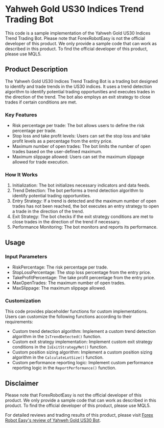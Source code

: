 # Yahweh Gold US30 Indices Trend Trading Bot

This code is a sample implementation of the Yahweh Gold US30 Indices Trend Trading Bot. Please note that ForexRobotEasy is not the official developer of this product. We only provide a sample code that can work as described in this product. To find the official developer of this product, please use MQL5.

## Product Description
The Yahweh Gold US30 Indices Trend Trading Bot is a trading bot designed to identify and trade trends in the US30 indices. It uses a trend detection algorithm to identify potential trading opportunities and executes trades in the direction of the trend. The bot also employs an exit strategy to close trades if certain conditions are met.

### Key Features
- Risk percentage per trade: The bot allows users to define the risk percentage per trade.
- Stop loss and take profit levels: Users can set the stop loss and take profit levels as a percentage from the entry price.
- Maximum number of open trades: The bot limits the number of open trades based on the user-defined maximum.
- Maximum slippage allowed: Users can set the maximum slippage allowed for trade execution.

### How It Works
1. Initialization: The bot initializes necessary indicators and data feeds.
2. Trend Detection: The bot performs a trend detection algorithm to identify potential trading opportunities.
3. Entry Strategy: If a trend is detected and the maximum number of open trades has not been reached, the bot executes an entry strategy to open a trade in the direction of the trend.
4. Exit Strategy: The bot checks if the exit strategy conditions are met to close trades in the direction of the trend if necessary.
5. Performance Monitoring: The bot monitors and reports its performance.

## Usage

### Input Parameters
- RiskPercentage: The risk percentage per trade.
- StopLossPercentage: The stop loss percentage from the entry price.
- TakeProfitPercentage: The take profit percentage from the entry price.
- MaxOpenTrades: The maximum number of open trades.
- MaxSlippage: The maximum slippage allowed.

### Customization
This code provides placeholder functions for custom implementations. Users can customize the following functions according to their requirements:
- Custom trend detection algorithm: Implement a custom trend detection algorithm in the `IsTrendDetected()` function.
- Custom exit strategy implementation: Implement custom exit strategy conditions in the `IsExitStrategyMet()` function.
- Custom position sizing algorithm: Implement a custom position sizing algorithm in the `CalculateLotSize()` function.
- Custom performance reporting logic: Implement custom performance reporting logic in the `ReportPerformance()` function.

## Disclaimer
Please note that ForexRobotEasy is not the official developer of this product. We only provide a sample code that can work as described in this product. To find the official developer of this product, please use MQL5.

For detailed reviews and trading results of this product, please visit [Forex Robot Easy's review of Yahweh Gold US30 Bot](https://forexroboteasy.com/forex-robot-review/yahweh-gold-us30-bot-review-trend-trading-powerhouse/).
